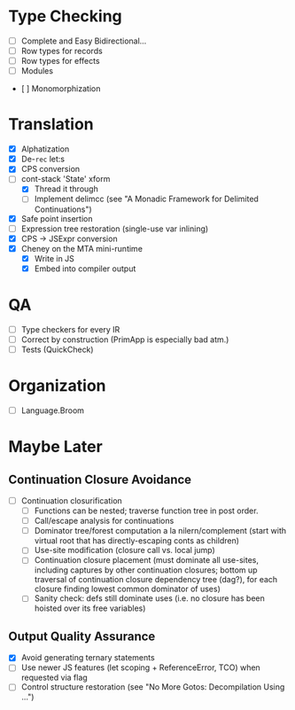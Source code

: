 # Type Checking

- [ ] Complete and Easy Bidirectional...
- [ ] Row types for records
- [ ] Row types for effects
- [ ] Modules
- [ ] Monomorphization

# Translation

- [x] Alphatization
- [x] De-`rec` let:s
- [x] CPS conversion
- [ ] cont-stack 'State' xform
    * [x] Thread it through
    * [ ] Implement delimcc (see "A Monadic Framework for Delimited Continuations")
- [x] Safe point insertion
- [ ] Expression tree restoration (single-use var inlining)
- [x] CPS -> JSExpr conversion
- [x] Cheney on the MTA mini-runtime
    * [x] Write in JS
    * [x] Embed into compiler output

# QA

- [ ] Type checkers for every IR
- [ ] Correct by construction (PrimApp is especially bad atm.)
- [ ] Tests (QuickCheck)

# Organization

- [ ] Language.Broom

# Maybe Later

## Continuation Closure Avoidance

- [ ] Continuation closurification
    * [ ] Functions can be nested; traverse function tree in post order.
    * [ ] Call/escape analysis for continuations
    * [ ] Dominator tree/forest computation a la nilern/complement (start with virtual root
          that has directly-escaping conts as children)
    * [ ] Use-site modification (closure call vs. local jump)
    * [ ] Continuation closure placement (must dominate all use-sites, including
          captures by other continuation closures; bottom up traversal of continuation
          closure dependency tree (dag?), for each closure finding lowest common dominator
          of uses)
    * [ ] Sanity check: defs still dominate uses (i.e. no closure has been hoisted over its
          free variables)

## Output Quality Assurance

- [x] Avoid generating ternary statements
- [ ] Use newer JS features (let scoping + ReferenceError, TCO) when requested via flag
- [ ] Control structure restoration (see "No More Gotos: Decompilation Using ...")
